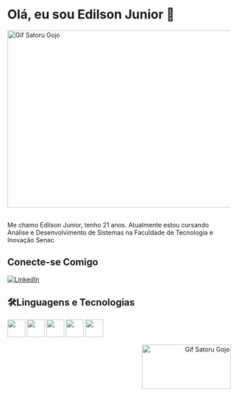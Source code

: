 # Olá, eu sou Edilson Junior 🚀  


<div  align="left"> <img src="https://i.pinimg.com/originals/c6/33/c2/c633c20ede82f0e0ced7d570dbe3a1f3.gif" alt="Gif Satoru Gojo" height="400" width="700"/>
</div> 

 <br>

Me chamo Edilson Junior, tenho 21 anos. Atualmente estou cursando Análise e Desenvolvimento de Sistemas na Faculdade de Tecnologia e Inovação Senac


## Conecte-se Comigo

[![LinkedIn](https://img.shields.io/badge/LinkedIn-0077B5?style=for-the-badge&logo=linkedin&logoColor=white)](https://www.linkedin.com/in/edilson-junior-319702233/)


## 🛠Linguagens e Tecnologias

<img src="https://cdn.jsdelivr.net/gh/devicons/devicon@latest/icons/html5/html5-original.svg" height="40"/> <img src="https://cdn.jsdelivr.net/gh/devicons/devicon@latest/icons/css3/css3-original.svg" height="40"/>  <img src="https://cdn.jsdelivr.net/gh/devicons/devicon@latest/icons/javascript/javascript-original.svg" height ='40' />  <img src="https://cdn.jsdelivr.net/gh/devicons/devicon@latest/icons/mysql/mysql-original-wordmark.svg" height="40"/>
<img src="https://cdn.jsdelivr.net/gh/devicons/devicon@latest/icons/python/python-original.svg" height ='40' />
          
  

<div align="right">
  <img src="https://github.com/edilsonjr7/edilsonjr7/assets/168863307/61a22ca7-d6b6-4a4f-a859-0be6c3a21651" alt="Gif Satoru Gojo" height="100" width="200"/>
</div>



